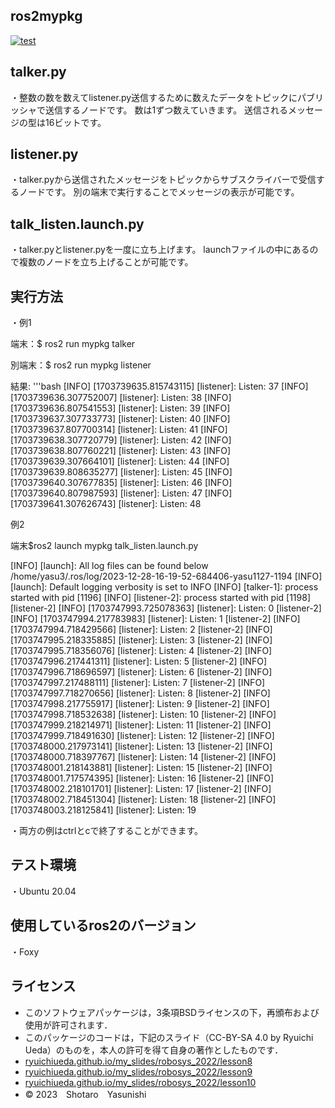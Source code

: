 ## ros2mypkg
[![test](https://github.com/ShotaroYasunishi/mypkg/actions/workflows/test.yml/badge.svg)](https://github.com/ShotaroYasunishi/mypkg/actions/workflows/test.yml)

## talker.py
・整数の数を数えてlistener.py送信するために数えたデータをトピックにパブリッシャで送信するノードです。
数は1ずつ数えていきます。
送信されるメッセージの型は16ビットです。

## listener.py
・talker.pyから送信されたメッセージをトピックからサブスクライバーで受信するノードです。
別の端末で実行することでメッセージの表示が可能です。

## talk_listen.launch.py
・talker.pyとlistener.pyを一度に立ち上げます。
launchファイルの中にあるので複数のノードを立ち上げることが可能です。

## 実行方法
・例1

端末：$ ros2 run mypkg talker

別端末：$ ros2 run mypkg listener

結果:
'''bash
[INFO] [1703739635.815743115] [listener]: Listen: 37
[INFO] [1703739636.307752007] [listener]: Listen: 38
[INFO] [1703739636.807541553] [listener]: Listen: 39
[INFO] [1703739637.307733773] [listener]: Listen: 40
[INFO] [1703739637.807700314] [listener]: Listen: 41
[INFO] [1703739638.307720779] [listener]: Listen: 42
[INFO] [1703739638.807760221] [listener]: Listen: 43
[INFO] [1703739639.307664101] [listener]: Listen: 44
[INFO] [1703739639.808635277] [listener]: Listen: 45
[INFO] [1703739640.307677835] [listener]: Listen: 46
[INFO] [1703739640.807987593] [listener]: Listen: 47
[INFO] [1703739641.307626743] [listener]: Listen: 48

例2

端末$ros2 launch mypkg talk_listen.launch.py

[INFO] [launch]: All log files can be found below /home/yasu3/.ros/log/2023-12-28-16-19-52-684406-yasu1127-1194
[INFO] [launch]: Default logging verbosity is set to INFO
[INFO] [talker-1]: process started with pid [1196]
[INFO] [listener-2]: process started with pid [1198]
[listener-2] [INFO] [1703747993.725078363] [listener]: Listen: 0
[listener-2] [INFO] [1703747994.217783983] [listener]: Listen: 1
[listener-2] [INFO] [1703747994.718429566] [listener]: Listen: 2
[listener-2] [INFO] [1703747995.218335885] [listener]: Listen: 3
[listener-2] [INFO] [1703747995.718356076] [listener]: Listen: 4
[listener-2] [INFO] [1703747996.217441311] [listener]: Listen: 5
[listener-2] [INFO] [1703747996.718696597] [listener]: Listen: 6
[listener-2] [INFO] [1703747997.217488111] [listener]: Listen: 7
[listener-2] [INFO] [1703747997.718270656] [listener]: Listen: 8
[listener-2] [INFO] [1703747998.217755917] [listener]: Listen: 9
[listener-2] [INFO] [1703747998.718532638] [listener]: Listen: 10
[listener-2] [INFO] [1703747999.218214971] [listener]: Listen: 11
[listener-2] [INFO] [1703747999.718491630] [listener]: Listen: 12
[listener-2] [INFO] [1703748000.217973141] [listener]: Listen: 13
[listener-2] [INFO] [1703748000.718397767] [listener]: Listen: 14
[listener-2] [INFO] [1703748001.218143881] [listener]: Listen: 15
[listener-2] [INFO] [1703748001.717574395] [listener]: Listen: 16
[listener-2] [INFO] [1703748002.218101701] [listener]: Listen: 17
[listener-2] [INFO] [1703748002.718451304] [listener]: Listen: 18
[listener-2] [INFO] [1703748003.218125841] [listener]: Listen: 19

・両方の例はctrlとcで終了することができます。
## テスト環境
・Ubuntu 20.04
## 使用しているros2のバージョン
・Foxy 

## ライセンス
* このソフトウェアパッケージは，3条項BSDライセンスの下，再頒布および使用が許可されます．
* このパッケージのコードは，下記のスライド（CC-BY-SA 4.0 by Ryuichi Ueda）のものを，本人の許可を得て自身の著作としたものです．
* [ryuichiueda.github.io/my_slides/robosys_2022/lesson8](https://ryuichiueda.github.io/my_slides/robosys_2022/lesson8)
* [ryuichiueda.github.io/my_slides/robosys_2022/lesson9](https://ryuichiueda.github.io/my_slides/robosys_2022/lesson9)
* [ryuichiueda.github.io/my_slides/robosys_2022/lesson10](https://ryuichiueda.github.io/my_slides/robosys_2022/lesson10)
* © 2023　Shotaro　Yasunishi
